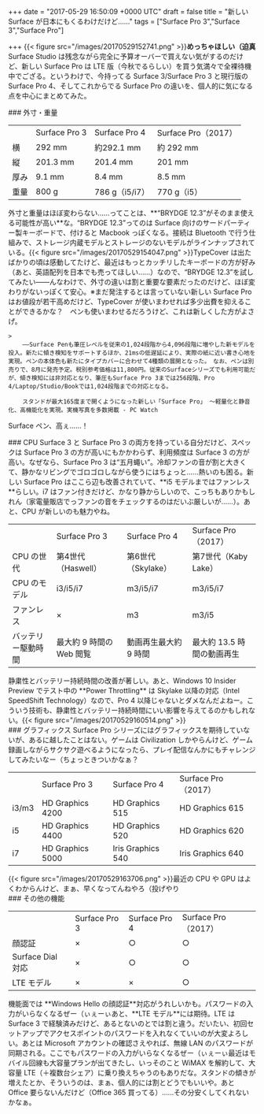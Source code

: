 
+++
date = "2017-05-29 16:50:09 +0000 UTC"
draft = false
title = "新しい Surface が日本にもくるわけだけど……"
tags = ["Surface Pro 3","Surface 3","Surface Pro"]

+++
{{< figure src="/images/20170529152741.png"  >}}**めっちゃほしい（迫真**Surface Studio は残念ながら完全に予算オーバーで買えない気がするのだけど、新しい Surface Pro は LTE 版（今秋でるらしい）を買う気満々で全裸待機中でござる。というわけで、今持ってる Surface 3/Surface Pro 3 と現行版の Surface Pro 4、そしてこれからでる Surface Pro の違いを、個人的に気になる点を中心にまとめてみた。

<div class="section">
    ### 外寸・重量
    
<table>
    <tbody><tr>
    <td></td>
    <td>Surface Pro 3</td>
    <td>Surface Pro 4</td>
    <td>Surface Pro（2017）</td>
    </tr>
    <tr>
    <td>横</td>
    <td>292 mm</td>
    <td>約292.1 mm</td>
    <td>約 292 mm</td>
    </tr>
    <tr>
    <td>縦</td>
    <td>201.3 mm</td>
    <td>201.4 mm</td>
    <td>201 mm</td>
    </tr>
    <tr>
    <td>厚み</td>
    <td>9.1 mm</td>
    <td>8.4 mm</td>
    <td>8.5 mm</td>
    </tr>
    <tr>
    <td>重量</td>
    <td>800 g</td>
    <td>786 g（i5/i7）</td>
    <td>770 g（i5）</td>
    </tr>
</tbody></table>外寸と重量はほぼ変わらない……ってことは、**“BRYDGE 12.3”がそのまま使える可能性が高い**な。“BRYDGE 12.3”ってのは Surface 向けのサードパーティー製キーボードで、付けると Macbook っぽくなる。接続は Bluetooth で行う仕組みで、ストレージ内蔵モデルとストレージのないモデルがラインナップされている。{{< figure src="/images/20170529154047.png"  >}}TypeCover は出たばかりの頃は感動してたけど、最近はもっとカッチリしたキーボードの方が好み（あと、英語配列を日本でも売ってほしい……）なので、“BRYDGE 12.3”を試してみたい――んなわけで、外寸の違いは割と重要な要素だったのだけど、ほぼ変わりがないっぽくて安心。※まだ発注するとは言っていない新しい Surface Pro はお値段が若干高めだけど、TypeCover が使いまわせれば多少出費を抑えることができるかな？　ペンも使いまわせるだろうけど、これは新しくした方がよさげ。

    >
        ――Surface Penも筆圧レベルを従来の1,024段階から4,096段階に増やした新モデルを投入。新たに傾き検知をサポートするほか、21msの低遅延により、実際の紙に近い書き心地を実現。ペンの本体色も新たにタイプカバーに合わせて4種類の展開となった。　なお、ペンは別売りで、8月に発売予定。税別参考価格は11,800円。従来のSurfaceシリーズでも利用可能だが、傾き検知には非対応となり、筆圧もSurface Pro 3までは256段階、Pro 4/Laptop/Studio/Bookでは1,024段階までの対応となる。

        スタンドが最大165度まで開くようになった新しい「Surface Pro」 ～軽量化と静音化、高機能化を実現。実機写真を多数掲載 - PC Watch
    
Surface ペン、高ぇ……！

</div>
<div class="section">
    ### CPU
    Surface 3 と Surface Pro 3 の両方を持っている自分だけど、スペックは Surface Pro 3 の方が高いにもかかわらず、利用頻度は Surface 3 の方が高い。なぜなら、Surface Pro 3 は“五月蠅い”。冷却ファンの音が割と大きくて、静かなリビングでゴロゴロしながら使うにはちょっと……熱いのも困る。新しい Surface Pro はここら辺も改善されていて、**i5 モデルまではファンレス**らしい。i7 はファン付きだけど、かなり静からしいので、こっちもありかもしれん（家電量販店でっファンの音をチェックするのはだいぶ厳しいが……）。あと、CPU が新しいのも魅力やね。

<table>
    <tbody><tr>
    <td></td>
    <td>Surface Pro 3</td>
    <td>Surface Pro 4</td>
    <td>Surface Pro（2017）</td>
    </tr>
    <tr>
    <td>CPU の世代</td>
    <td>第4世代（Haswell）</td>
    <td>第6世代（Skylake）</td>
    <td>第7世代（Kaby Lake）</td>
    </tr>
    <tr>
    <td>CPU のモデル</td>
    <td>i3/i5/i7</td>
    <td>m3/i5/i7</td>
    <td>m3/i5/i7</td>
    </tr>
    <tr>
    <td>ファンレス</td>
    <td>×</td>
    <td>m3</td>
    <td>m3/i5</td>
    </tr>
    <tr>
    <td>バッテリー駆動時間</td>
    <td>最大約 9 時間の Web 閲覧</td>
    <td>動画再生最大約 9 時間</td>
    <td>最大約 13.5 時間の動画再生</td>
    </tr>
</tbody></table>静粛性とバッテリー持続時間の改善が著しい。あと、Windows 10 Insider Preview でテスト中の **Power Throttling** は Skylake 以降の対応（Intel SpeedShift Technology）なので、Pro 4 以降じゃないとダメなんだよねー。こういう技術も、静粛性とバッテリー持続時間にいい影響を与えてるのかもしれない。{{< figure src="/images/20170529160514.png"  >}}<br/>


</div>
<div class="section">
    ### グラフィックス
    Surface Pro シリーズにはグラフィックスを期待していないが、あるに越したことはない。ゲームは Civilization しかやらんけど、ゲーム録画しながらサクサク遊べるようになったら、プレイ配信なんかにもチャレンジしてみたいなー（ちょっときついかなぁ？

<table>
    <tbody><tr>
    <td></td>
    <td>Surface Pro 3</td>
    <td>Surface Pro 4</td>
    <td>Surface Pro（2017）</td>
    </tr>
    <tr>
    <td>i3/m3</td>
    <td>HD Graphics 4200</td>
    <td>HD Graphics 515</td>
    <td>HD Graphics 615</td>
    </tr>
    <tr>
    <td>i5</td>
    <td>HD Graphics 4400</td>
    <td>HD Graphics 520</td>
    <td>HD Graphics 620</td>
    </tr>
    <tr>
    <td>i7</td>
    <td>HD Graphics 5000</td>
    <td>Iris Graphics 540</td>
    <td>Iris Graphics 640</td>
    </tr>
</tbody></table>{{< figure src="/images/20170529163706.png"  >}}最近の CPU や GPU はよくわからんけど、まぁ、早くなってんねやろ（投げやり

</div>
<div class="section">
    ### その他の機能
    
<table>
    <tbody><tr>
    <td></td>
    <td>Surface Pro 3</td>
    <td>Surface Pro 4</td>
    <td>Surface Pro（2017）</td>
    </tr>
    <tr>
    <td>顔認証</td>
    <td>×</td>
    <td>○</td>
    <td>○</td>
    </tr>
    <tr>
    <td>Surface Dial 対応</td>
    <td>×</td>
    <td>○</td>
    <td>○</td>
    </tr>
    <tr>
    <td>LTE モデル</td>
    <td>×</td>
    <td>×</td>
    <td>○</td>
    </tr>
</tbody></table>機能面では **Windows Hello の顔認証**対応がうれしいかも。パスワードの入力がいらなくなるぜー（ぃぇーぃあと、**LTE モデル**には期待。LTE は Surface 3 で経験済みだけど、あるとないのとでは割と違う。だいたい、初回セットアップでアクセスポイントのパスワードを入れなくていいのが大変よろしい。あとは Microsoft アカウントの確認さえやれば、無線 LAN のパスワードが同期される。ここでもパスワードの入力がいらなくなるぜー（ぃぇーぃ最近はモバイル回線も大容量プランが出てきたし、いっそのこと WiMAX を解約して、大容量 LTE（＋複数台シェア）に乗り換えちゃうのもありだな。スタンドの傾きが増えたとか、そういうのは、まぁ、個人的には割とどうでもいいや。あと Office 要らないんだけど（Office 365 買ってる）……その分安くしてくれないかなぁ。

</div>

